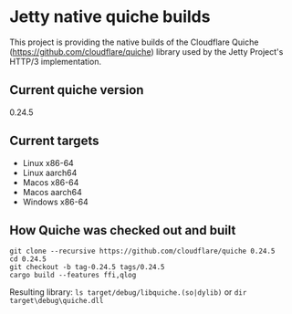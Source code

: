 # Jetty native quiche builds
This project is providing the native builds of the Cloudflare Quiche (https://github.com/cloudflare/quiche) library used by the Jetty Project's HTTP/3 implementation.

## Current quiche version
0.24.5

## Current targets
 - Linux x86-64
 - Linux aarch64
 - Macos x86-64
 - Macos aarch64
 - Windows x86-64

## How Quiche was checked out and built
```
git clone --recursive https://github.com/cloudflare/quiche 0.24.5
cd 0.24.5
git checkout -b tag-0.24.5 tags/0.24.5
cargo build --features ffi,qlog
```

Resulting library: `ls target/debug/libquiche.(so|dylib)` or `dir target\debug\quiche.dll`
